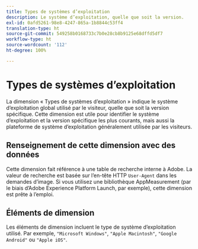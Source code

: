 ```yaml
---
title: Types de systèmes d’exploitation
description: Le système d’exploitation, quelle que soit la version.
exl-id: 0afd5261-98e8-4247-865a-1b8844c53ff4
translation-type: ht
source-git-commit: 549258b0168733c7b0e28cb8b9125e68dffd5df7
workflow-type: ht
source-wordcount: '112'
ht-degree: 100%

---
```


# Types de systèmes d’exploitation

La dimension « Types de systèmes d’exploitation » indique le système d’exploitation global utilisé par le visiteur, quelle que soit la version spécifique. Cette dimension est utile pour identifier le système d’exploitation et la version spécifique les plus courants, mais aussi la plateforme de système d’exploitation généralement utilisée par les visiteurs.

## Renseignement de cette dimension avec des données

Cette dimension fait référence à une table de recherche interne à Adobe. La valeur de recherche est basée sur l’en-tête HTTP `User-Agent` dans les demandes d’image. Si vous utilisez une bibliothèque AppMeasurement (par le biais d’Adobe Experience Platform Launch, par exemple), cette dimension est prête à l’emploi.

## Éléments de dimension

Les éléments de dimension incluent le type de système d’exploitation utilisé. Par exemple, `"Microsoft Windows"`, `"Apple Macintosh"`, `"Google Android"` ou `"Apple iOS"`.
